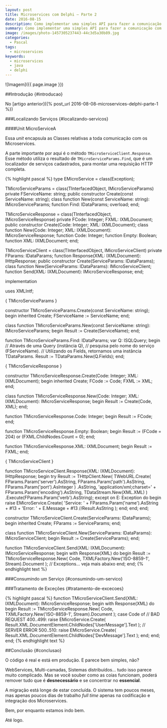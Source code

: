 ```yaml
---
layout: post
title: Microservices com Delphi — Parte 2
date: 2016-08-15
description: Como implementar uma simples API para fazer a comunicação com Microservices em Java.
summary: Como implementar uma simples API para fazer a comunicação com Microservices em Java.
image: /images/photo-1457305237443-44c3d5a30b89.jpg
categories: 
  - Pascal
tags:
  - microservices
keywords:
  - microservices
  - java
  - delphi
--- 
```



<!--more-->

![Imagem]({{ page.image }})

##Introdução {#introducao}

No [artigo anterior]({% post_url 2016-08-08-microservices-delphi-parte-1 %}) 


###Localizando Serviços {#localizando-servicos}



####Unit MicroServiceA

Essa *unit* encapsula as Classes relativas a toda comunicação com os Microservices.

A parte importante por aqui é o método `TMicroServiceClient.Response`. Esse método utiliza o resultado de `TMicroServiceParams.Find`, que é um localizador de serviços cadastrados, para montar uma requisição HTTP completa.

{% highlight pascal %}
type
  EMicroService = class(Exception);

  TMicroServiceParams = class(TInterfacedObject, IMicroServiceParams)
  private
    FServiceName: string;
  public
    constructor Create(const ServiceName: string);
    class function New(const ServiceName: string): IMicroServiceParams;
    function Find: IDataParams; overload;
  end;

  TMicroServiceResponse = class(TInterfacedObject, IMicroServiceResponse)
  private
    FCode: Integer;
    FXML: IXMLDocument;
  public
    constructor Create(Code: Integer; XML: IXMLDocument);
    class function New(Code: Integer; XML: IXMLDocument): IMicroServiceResponse;
    function Code: Integer;
    function Empty: Boolean;
    function XML: IXMLDocument;
  end;

  TMicroServiceClient = class(TInterfacedObject, IMicroServiceClient)
  private
    FParams: IDataParams;
    function Response(XML: IXMLDocument): IHttpResponse;
  public
    constructor Create(ServiceParams: IDataParams);
    class function New(ServiceParams: IDataParams): IMicroServiceClient;
    function Send(XML: IXMLDocument): IMicroServiceResponse;
  end;

implementation

uses
  XMLIntf;

{ TMicroServiceParams }

constructor TMicroServiceParams.Create(const ServiceName: string);
begin
  inherited Create;
  FServiceName := ServiceName;
end;

class function TMicroServiceParams.New(const ServiceName: string): IMicroServiceParams;
begin
  Result := Create(ServiceName);
end;

function TMicroServiceParams.Find: IDataParams;
var 
  Q: ISQLQuery;
begin
  // Através de uma Query (instância Q), 
  // pesquisa pelo nome do serviço (FServiceName).
  // Utilizando os Fields, retornamos uma instância TDataParams.
  Result := TDataParams.New(Q.Fields);
end;

{ TMicroServiceResponse }

constructor TMicroServiceResponse.Create(Code: Integer; XML: IXMLDocument);
begin
  inherited Create;
  FCode := Code;
  FXML := XML;
end;

class function TMicroServiceResponse.New(Code: Integer; XML: IXMLDocument): IMicroServiceResponse;
begin
  Result := Create(Code, XML);
end;

function TMicroServiceResponse.Code: Integer;
begin
  Result := FCode;
end;

function TMicroServiceResponse.Empty: Boolean;
begin
  Result := (FCode = 204) or (FXML.ChildNodes.Count = 0);
end;

function TMicroServiceResponse.XML: IXMLDocument;
begin
  Result := FXML;
end;

{ TMicroServiceClient }

function TMicroServiceClient.Response(XML: IXMLDocument): IHttpResponse;
begin
  try
    Result :=
      THttpClient.New(
        TWebURL.Create(
          FParams.Param('server').AsString,
          FParams.Param('path').AsString,
          FParams.Param('port').AsInteger
        )
        .AsString,
        'application/xml;charset=' +
          FParams.Param('encoding').AsString,
        TDataStream.New(XML.XML)
      )
      .Execute(FParams.Param('verb').AsString);
  except
    on E: Exception do
    begin
      raise EMicroService.Create(
        'Service: ' + FParams.Param('name').AsString + #13 +
        'Error: ' + E.Message + #13
        //Result.AsString
      );
    end;
  end;
end;

constructor TMicroServiceClient.Create(ServiceParams: IDataParams);
begin
  inherited Create;
  FParams := ServiceParams;
end;

class function TMicroServiceClient.New(ServiceParams: IDataParams): IMicroServiceClient;
begin
  Result := Create(ServiceParams);
end;

function TMicroServiceClient.Send(XML: IXMLDocument): IMicroServiceResponse;
begin
  with Response(XML) do
  begin
    Result := TMicroServiceResponse.New(
      Code,
      TXMLFactory.New('ISO-8859-1', Stream).Document
    );
    // Exceptions... veja mais abaixo
  end;
end;
{% endhighlight text %}

###Consumindo um Serviço {#consumindo-um-servico}



###Tratamento de Exceções {#tratamento-de-excecoes}

{% highlight pascal %}
function TMicroServiceClient.Send(XML: IXMLDocument): IMicroServiceResponse;
begin
  with Response(XML) do
  begin
    Result := TMicroServiceResponse.New(
      Code,
      TXMLFactory.New('ISO-8859-1', Stream).Document
    );
    case Code of
      // BAD REQUEST
      400..499:
        raise EMicroService.Create(
          Result.XML.DocumentElement.ChildNodes['UserMessage'].Text
        );
      // SERVER ERROR
      500..510:
        raise EMicroService.Create(
          Result.XML.DocumentElement.ChildNodes['DevMessage'].Text
        );
    end;
  end;
end;
{% endhighlight text %}


##Conclusão {#conclusao}

O código é real e está em produção. E parece bem simples, não?

WebServices, Multi-camadas, Sistemas distribuídos... tudo isso parece muito complicado. Mas se você souber como as coias funcionam, poderá remover tudo que é **desnecessário** e se concentrar no **essencial**.

A migração está longe de estar concluída. O sistema tem poucos meses, mas apenas poucos dias de trabalho *full time* apenas na codificação e integração dos Microservices.

Bem, por enquanto estamos indo bem.

Até logo.
